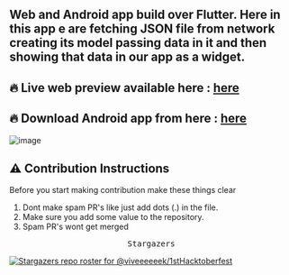 <h2>Web and Android app build over Flutter. Here in this app e are fetching JSON file from network creating its model passing data in it and then showing that data in our app as a widget.</h2>

## 🔥 Live web preview available here : [here](https://firsthacktoberfest.web.app/#/)
## 🔥 Download Android app from here : [here](https://drive.google.com/file/d/10NMc-RtWJUx6VLDMgIbtmCOjavWMaNHJ/view?usp=sharing)
![image](https://user-images.githubusercontent.com/64553247/136698353-9a5eea59-d78d-4882-8aa2-9a040ffac054.png)

<h2>⚠️ Contribution Instructions </h2>

Before you start making contribution make these things clear 

1) Dont make spam PR's like just add dots (.) in the file.
2) Make sure you add some value to the repository.
3) Spam PR's wont get merged

<div align="center">
    <pre>Stargazers</pre>
</div>

[![Stargazers repo roster for @viveeeeeek/1stHacktoberfest](https://reporoster.com/stars/dark/viveeeeeek/1stHacktoberfest)](https://github.com/viveeeeeek/1stHacktoberfest/stargazers)
